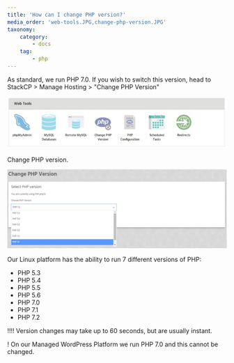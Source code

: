 ```yaml
---
title: 'How can I change PHP version?'
media_order: 'web-tools.JPG,change-php-version.JPG'
taxonomy:
    category:
        - docs
    tag:
        - php
---
```


As standard, we run PHP 7.0. If you wish to switch this version, head to StackCP > Manage Hosting > "Change PHP Version"

![](web-tools.JPG)

Change PHP version.

![](change-php-version.JPG)

Our Linux platform has the ability to run 7 different versions of PHP:

- PHP 5.3
- PHP 5.4
- PHP 5.5
- PHP 5.6
- PHP 7.0
- PHP 7.1
- PHP 7.2

!!!! Version changes may take up to 60 seconds, but are usually instant. 

! On our Managed WordPress Platform we run PHP 7.0 and this cannot be changed.